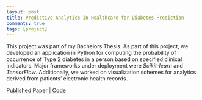 ```yaml
---
layout: post
title: Predictive Analytics in Healthcare for Diabetes Prediction
comments: true
tags: [project]
---
```


This project was part of my Bachelors Thesis. As part of this project, we developed an application in Python for computing the probability of occurrence of Type 2 diabetes in a person based on specified clinical indicators. Major frameworks under deployment were *Scikit-learn* and *TensorFlow*. Additionally, we worked on visualization schemes for analytics derived from patients’ electronic health records.

<a href="https://dl.acm.org/doi/10.1145/3326172.3326213"> Published Paper</a> |
<a href="https://github.com/faizanzafar40/Predictive-Analytics-in-Healthcare-for-Diabetes-Prediction"> Code</a>
